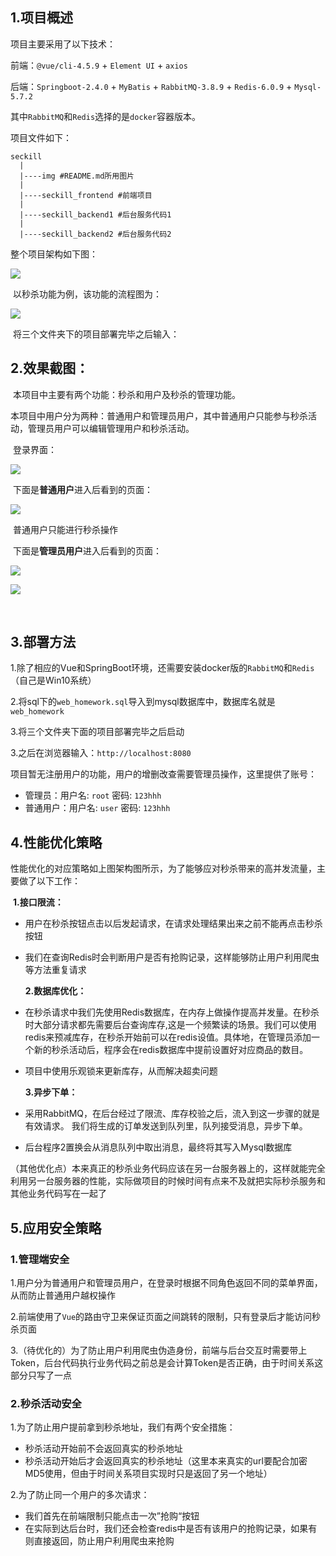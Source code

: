 ## 1.项目概述

项目主要采用了以下技术：

前端：`@vue/cli-4.5.9` + `Element UI` + `axios`

后端：`Springboot-2.4.0` + `MyBatis` + `RabbitMQ-3.8.9` + `Redis-6.0.9` + `Mysql-5.7.2`

其中`RabbitMQ`和`Redis`选择的是`docker`容器版本。

项目文件如下：

```
seckill
  |
  |----img #README.md所用图片
  |
  |----seckill_frontend #前端项目
  |
  |----seckill_backend1 #后台服务代码1
  |
  |----seckill_backend2 #后台服务代码2
```

整个项目架构如下图：

![](img/架构.png)

​	以秒杀功能为例，该功能的流程图为：

![](img/流程图.png)



​	将三个文件夹下的项目部署完毕之后输入：

## 2.效果截图：

​	本项目中主要有两个功能：秒杀和用户及秒杀的管理功能。

​	本项目中用户分为两种：普通用户和管理员用户，其中普通用户只能参与秒杀活动，管理员用户可以编辑管理用户和秒杀活动。

​	登录界面：

![](img/1.png)

​	下面是**普通用户**进入后看到的页面：

![](img/2.png)

​	普通用户只能进行秒杀操作

​	下面是**管理员用户**进入后看到的页面：

![](img/3.png)

![](img/4.png)

​	

## **3.部署方法**

1.除了相应的Vue和SpringBoot环境，还需要安装docker版的`RabbitMQ`和`Redis`（自己是Win10系统）

2.将sql下的`web_homework.sql`导入到mysql数据库中，数据库名就是`web_homework`

3.将三个文件夹下面的项目部署完毕之后启动

3.之后在浏览器输入：`http://localhost:8080`

项目暂无注册用户的功能，用户的增删改查需要管理员操作，这里提供了账号：

- 管理员：用户名: `root` 密码: `123hhh`
- 普通用户：用户名: `user` 密码: `123hhh`



## 4.性能优化策略

​	性能优化的对应策略如上图架构图所示，为了能够应对秒杀带来的高并发流量，主要做了以下工作：

​	**1.接口限流：**

- 用户在秒杀按钮点击以后发起请求，在请求处理结果出来之前不能再点击秒杀按钮

- 我们在查询Redis时会判断用户是否有抢购记录，这样能够防止用户利用爬虫等方法重复请求

  **2.数据库优化：**

- 在秒杀请求中我们先使用Redis数据库，在内存上做操作提高并发量。在秒杀时大部分请求都先需要后台查询库存,这是一个频繁读的场景。我们可以使用redis来预减库存，在秒杀开始前可以在redis设值。具体地，在管理员添加一个新的秒杀活动后，程序会在redis数据库中提前设置好对应商品的数目。

- 项目中使用乐观锁来更新库存，从而解决超卖问题

  **3.异步下单：**
  
- 采用RabbitMQ，在后台经过了限流、库存校验之后，流入到这一步骤的就是有效请求。 我们将生成的订单发送到队列里，队列接受消息，异步下单。

- 后台程序2置换会从消息队列中取出消息，最终将其写入Mysql数据库

​	（其他优化点）本来真正的秒杀业务代码应该在另一台服务器上的，这样就能完全利用另一台服务器的性能，实际做项目的时候时间有点来不及就把实际秒杀服务和其他业务代码写在一起了



## 5.应用安全策略

### 1.管理端安全

1.用户分为普通用户和管理员用户，在登录时根据不同角色返回不同的菜单界面，从而防止普通用户越权操作

2.前端使用了`Vue`的路由守卫来保证页面之间跳转的限制，只有登录后才能访问秒杀页面

3.（待优化的）为了防止用户利用爬虫伪造身份，前端与后台交互时需要带上Token，后台代码执行业务代码之前总是会计算Token是否正确，由于时间关系这部分只写了一点

### 2.秒杀活动安全

1.为了防止用户提前拿到秒杀地址，我们有两个安全措施：

- 秒杀活动开始前不会返回真实的秒杀地址
- 秒杀活动开始后才会返回真实的秒杀地址（这里本来真实的url要配合加密MD5使用，但由于时间关系项目实现时只是返回了另一个地址）

2.为了防止同一个用户的多次请求：

- 我们首先在前端限制只能点击一次”抢购“按钮
- 在实际到达后台时，我们还会检查redis中是否有该用户的抢购记录，如果有则直接返回，防止用户利用爬虫来抢购






